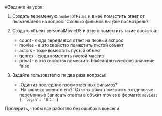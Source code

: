 
#Задание на урок:

1. Создать переменную `numberOfFilms` и в неё поместить ответ от пользователя на вопрос:
'Сколько фильмов вы уже посмотрели?'

2. Создать объект personalMovieDB и в него поместить такие свойства:
    - count - сюда передается ответ на первый вопрос
    - movies - в это свойство поместить пустой объект
    - actors - тоже поместить пустой объект
    - genres - сюда поместить пустой массив
    - privat - в это свойство поместить boolean(логическое) значение false

3. Задайте пользователю по два раза вопросы:
    - 'Один из последних просмотренных фильмов?'
    - 'На сколько оцените его?'
Ответы стоит поместить в отдельные переменные
Записать ответы в объект movies в формате:
    `movies: {
        'logan': '8.1'
    }`

Проверить, чтобы все работало без ошибок в консоли
